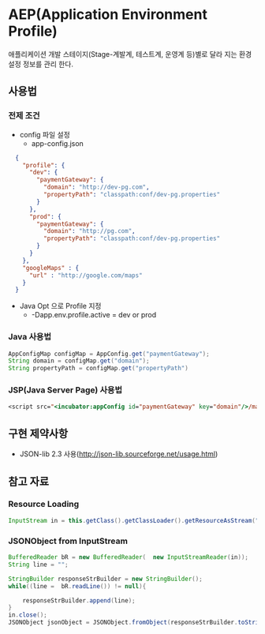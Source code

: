 # AEP(Application Environment Profile)
애플리케이션 개발 스테이지(Stage-계발계, 테스트계, 운영계 등)별로 달라 지는 환경 설정 정보를 관리 한다.

## 사용법
### 전제 조건
* config 파일 설정
  * app-config.json
```json
  {
    "profile": {
      "dev": {
        "paymentGateway": {
          "domain": "http://dev-pg.com",
          "propertyPath": "classpath:conf/dev-pg.properties"
        }
      },
      "prod": {
        "paymentGateway": {
          "domain": "http://pg.com",
          "propertyPath": "classpath:conf/dev-pg.properties"
        }
      }
    },
    "googleMaps" : {
      "url" : "http://google.com/maps"
    }
  }
```
* Java Opt 으로 Profile 지정
  * -Dapp.env.profile.active = dev or prod

### Java 사용법
```java
AppConfigMap configMap = AppConfig.get("paymentGateway");
String domain = configMap.get("domain");
String propertyPath = configMap.get("propertyPath")
```
### JSP(Java Server Page) 사용법
```jsp
<script src="<incubator:appConfig id="paymentGateway" key="domain"/>/main/payment.js"></script>
```
## 구현 제약사항
* JSON-lib 2.3 사용(http://json-lib.sourceforge.net/usage.html)

## 참고 자료
### Resource Loading
```java
InputStream in = this.getClass().getClassLoader().getResourceAsStream("conf/app-config.json");
```
### JSONObject from InputStream
```java
BufferedReader bR = new BufferedReader(  new InputStreamReader(in));
String line = "";

StringBuilder responseStrBuilder = new StringBuilder();
while((line =  bR.readLine()) != null){

    responseStrBuilder.append(line);
}
in.close();
JSONObject jsonObject = JSONObject.fromObject(responseStrBuilder.toString());
```
